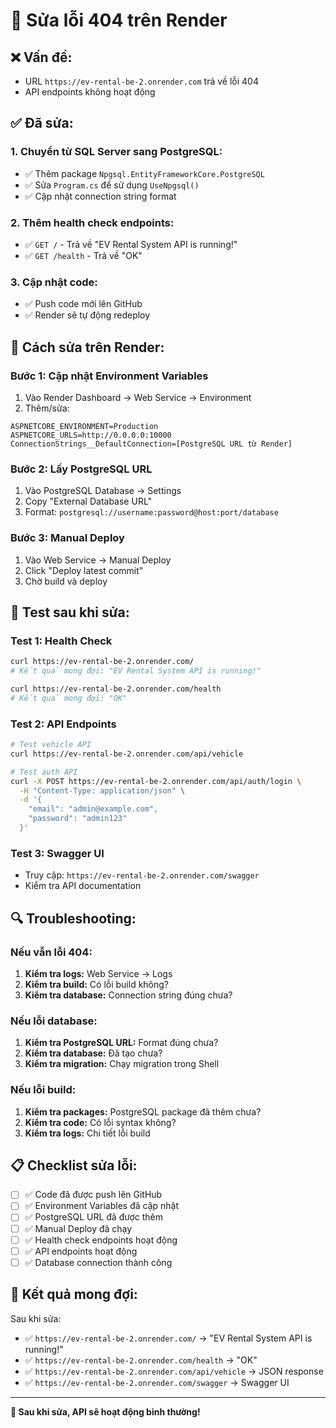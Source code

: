 # 🔧 Sửa lỗi 404 trên Render

## ❌ **Vấn đề:**
- URL `https://ev-rental-be-2.onrender.com` trả về lỗi 404
- API endpoints không hoạt động

## ✅ **Đã sửa:**

### 1. **Chuyển từ SQL Server sang PostgreSQL:**
- ✅ Thêm package `Npgsql.EntityFrameworkCore.PostgreSQL`
- ✅ Sửa `Program.cs` để sử dụng `UseNpgsql()`
- ✅ Cập nhật connection string format

### 2. **Thêm health check endpoints:**
- ✅ `GET /` - Trả về "EV Rental System API is running!"
- ✅ `GET /health` - Trả về "OK"

### 3. **Cập nhật code:**
- ✅ Push code mới lên GitHub
- ✅ Render sẽ tự động redeploy

## 🚀 **Cách sửa trên Render:**

### **Bước 1: Cập nhật Environment Variables**
1. Vào Render Dashboard → Web Service → Environment
2. Thêm/sửa:
```
ASPNETCORE_ENVIRONMENT=Production
ASPNETCORE_URLS=http://0.0.0.0:10000
ConnectionStrings__DefaultConnection=[PostgreSQL URL từ Render]
```

### **Bước 2: Lấy PostgreSQL URL**
1. Vào PostgreSQL Database → Settings
2. Copy "External Database URL"
3. Format: `postgresql://username:password@host:port/database`

### **Bước 3: Manual Deploy**
1. Vào Web Service → Manual Deploy
2. Click "Deploy latest commit"
3. Chờ build và deploy

## 🧪 **Test sau khi sửa:**

### **Test 1: Health Check**
```bash
curl https://ev-rental-be-2.onrender.com/
# Kết quả mong đợi: "EV Rental System API is running!"

curl https://ev-rental-be-2.onrender.com/health
# Kết quả mong đợi: "OK"
```

### **Test 2: API Endpoints**
```bash
# Test vehicle API
curl https://ev-rental-be-2.onrender.com/api/vehicle

# Test auth API
curl -X POST https://ev-rental-be-2.onrender.com/api/auth/login \
  -H "Content-Type: application/json" \
  -d '{
    "email": "admin@example.com",
    "password": "admin123"
  }'
```

### **Test 3: Swagger UI**
- Truy cập: `https://ev-rental-be-2.onrender.com/swagger`
- Kiểm tra API documentation

## 🔍 **Troubleshooting:**

### **Nếu vẫn lỗi 404:**
1. **Kiểm tra logs:** Web Service → Logs
2. **Kiểm tra build:** Có lỗi build không?
3. **Kiểm tra database:** Connection string đúng chưa?

### **Nếu lỗi database:**
1. **Kiểm tra PostgreSQL URL:** Format đúng chưa?
2. **Kiểm tra database:** Đã tạo chưa?
3. **Kiểm tra migration:** Chạy migration trong Shell

### **Nếu lỗi build:**
1. **Kiểm tra packages:** PostgreSQL package đã thêm chưa?
2. **Kiểm tra code:** Có lỗi syntax không?
3. **Kiểm tra logs:** Chi tiết lỗi build

## 📋 **Checklist sửa lỗi:**

- [ ] ✅ Code đã được push lên GitHub
- [ ] ✅ Environment Variables đã cập nhật
- [ ] ✅ PostgreSQL URL đã được thêm
- [ ] ✅ Manual Deploy đã chạy
- [ ] ✅ Health check endpoints hoạt động
- [ ] ✅ API endpoints hoạt động
- [ ] ✅ Database connection thành công

## 🎯 **Kết quả mong đợi:**

Sau khi sửa:
- ✅ `https://ev-rental-be-2.onrender.com/` → "EV Rental System API is running!"
- ✅ `https://ev-rental-be-2.onrender.com/health` → "OK"
- ✅ `https://ev-rental-be-2.onrender.com/api/vehicle` → JSON response
- ✅ `https://ev-rental-be-2.onrender.com/swagger` → Swagger UI

---

**🎉 Sau khi sửa, API sẽ hoạt động bình thường!**

